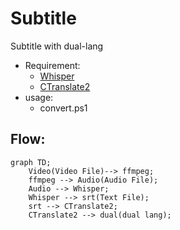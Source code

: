 # Subtitle 

Subtitle with dual-lang

* Requirement:
  * [Whisper](./Whisper.md)
  * [CTranslate2](./CTranslate2.md)
* usage:
  * convert.ps1

## Flow:
```mermaid
graph TD;
    Video(Video File)--> ffmpeg;
    ffmpeg --> Audio(Audio File);
    Audio --> Whisper;
    Whisper --> srt(Text File);
    srt --> CTranslate2;
    CTranslate2 --> dual(dual lang);

```
